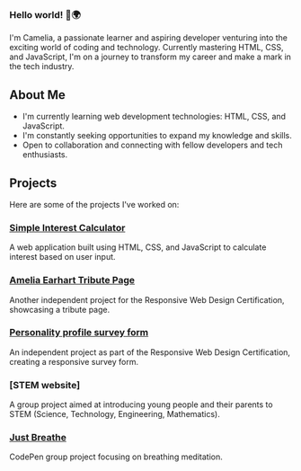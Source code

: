 ### Hello world! 👋🌍

I'm Camelia, a passionate learner and aspiring developer venturing into the exciting world of coding and technology.
Currently mastering HTML, CSS, and JavaScript, I'm on a journey to transform my career and make a mark in the tech industry.

## About Me
- I'm currently learning web development technologies: HTML, CSS, and JavaScript.
- I'm constantly seeking opportunities to expand my knowledge and skills.
- Open to collaboration and connecting with fellow developers and tech enthusiasts.

## Projects

Here are some of the projects I've worked on:

### [Simple Interest Calculator](https://github.com/cameliana/interest-calculator)
A web application built using HTML, CSS, and JavaScript to calculate interest based on user input.

### [Amelia Earhart Tribute Page](https://github.com/cameliana/tribute-page)
Another independent project for the Responsive Web Design Certification, showcasing a tribute page.

### [Personality profile survey form](https://github.com/cameliana/form-survey)
An independent project as part of the Responsive Web Design Certification, creating a responsive survey form.

### [STEM website]
A group project aimed at introducing young people and their parents to STEM (Science, Technology, Engineering, Mathematics).

### [Just Breathe](https://codepen.io/cameliana/pen/PoxRXWB)
CodePen group project focusing on breathing meditation.
